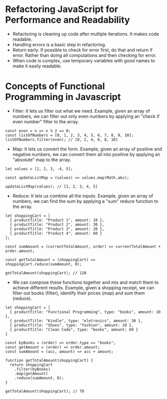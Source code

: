 # Refactoring JavaScript for Performance and Readability
* Refactoring is cleaning up code after multiple iterations. It makes code readable.
* Handling errors is a basic step in refactoring.
* Return early. If possible to check for error first, do that and return if error. Rather than doing all computations and then checking for error.
* When code is complex, use temporary variables with good names to make it easily readable.

# Concepts of Functional Programming in Javascript
* Filter: It lets us filter out what we need. Example, given an array of numbers, we can filter out only even numbers by applying an "check if even number" filter to the array.

```
const even = n => n % 2 == 0;
const listOfNumbers = [0, 1, 2, 3, 4, 5, 6, 7, 8, 9, 10];
listOfNumbers.filter(even); // [0, 2, 4, 6, 8, 10]
```

* Map: It lets us convert the form. Example, given an array of positive and negative numbers, we can convert them all into positive by applying an "absolute" map to the array.

```
let values = [1, 2, 3, -4, 5];

const updateListMap = (values) => values.map(Math.abs);

updateListMap(values); // [1, 2, 3, 4, 5]
```

* Reduce: It lets us combine all the inputs. Example, given an array of numbers, we can find the sum by applying a "sum" reduce function to the array.

```
let shoppingCart = [
  { productTitle: "Product 1", amount: 10 },
  { productTitle: "Product 2", amount: 30 },
  { productTitle: "Product 3", amount: 20 },
  { productTitle: "Product 4", amount: 60 }
];

const sumAmount = (currentTotalAmount, order) => currentTotalAmount + order.amount;

const getTotalAmount = (shoppingCart) => shoppingCart.reduce(sumAmount, 0);

getTotalAmount(shoppingCart); // 120
```

* We can compose these functions together and mix and match them to achieve different results. Example, given a shopping receipt, we can filter out books (filter), identify their prices (map) and sum them (reduce).

```
let shoppingCart = [
  { productTitle: "Functional Programming", type: "books", amount: 10 },
  { productTitle: "Kindle", type: "eletronics", amount: 30 },
  { productTitle: "Shoes", type: "fashion", amount: 20 },
  { productTitle: "Clean Code", type: "books", amount: 60 }
]

const byBooks = (order) => order.type == "books";
const getAmount = (order) => order.amount;
const sumAmount = (acc, amount) => acc + amount;

function getTotalAmount(shoppingCart) {
  return shoppingCart
    .filter(byBooks)
    .map(getAmount)
    .reduce(sumAmount, 0);
}

getTotalAmount(shoppingCart); // 70
```
